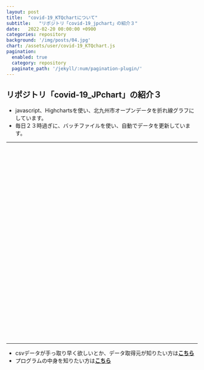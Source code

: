 ```yaml
---
layout: post
title:  "covid-19_KTQchartについて"
subtitle:   "リポジトリ「covid-19_jpchart」の紹介３"
date:   2022-02-20 00:00:00 +0900
categories: repository
background: '/img/posts/04.jpg'
chart: /assets/user/covid-19_KTQchart.js
pagination: 
  enabled: true
  category: repository
  paginate_path: '/jekyll/:num/pagination-plugin/'
---
```


## リポジトリ「covid-19_JPchart」の紹介３
- javascript、Highchartsを使い、北九州市オープンデータを折れ線グラフにしています。
- 毎日２３時過ぎに、バッチファイルを使い、自動でデータを更新しています。

---
<div id="container" style="width:100%; height:500px;"></div>

---
- csvデータが手っ取り早く欲しいとか、データ取得元が知りたい方は[**こちら**](https://github.com/u-10bei/covid-19_JPdata#readme)
- プログラムの中身を知りたい方は[**こちら**](https://github.com/u-10bei/covid-19_JPchart)
